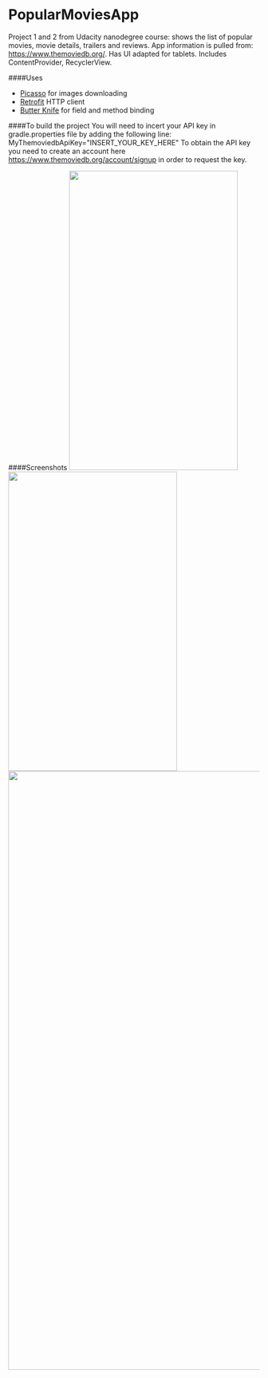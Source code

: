 # PopularMoviesApp
Project 1 and 2 from Udacity nanodegree course: shows the list of popular movies, movie details, trailers and reviews. App information is pulled from: https://www.themoviedb.org/. Has UI adapted for tablets. Includes ContentProvider, RecyclerView.

####Uses
<ul>
<li><a href="http://square.github.io/picasso/">Picasso</a> for images downloading</li>
<li><a href="http://square.github.io/retrofit/">Retrofit</a>  HTTP client</li>
<li><a href="http://jakewharton.github.io/butterknife/">Butter Knife</a> for field and method binding</li>
</ul>

####To build the project
You will need to incert your API key in gradle.properties file by adding the following line: MyThemoviedbApiKey="INSERT_YOUR_KEY_HERE"
To obtain the API key you need to create an account here https://www.themoviedb.org/account/signup in order to request the key. 

####Screenshots
<img src="https://cloud.githubusercontent.com/assets/6324839/12669968/75328c14-c619-11e5-8f33-23b1f2b3e35c.png" height="600" width="338">
<img src="https://cloud.githubusercontent.com/assets/6324839/12669971/79f482fc-c619-11e5-9175-360207ab037f.png" height="600" width="338">
<img src="https://cloud.githubusercontent.com/assets/6324839/12995838/76bc7358-d0df-11e5-9929-cd2e7b959488.png"  width="1200">

